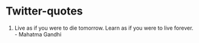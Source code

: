 # Twitter-quotes

1. Live as if you were to die tomorrow. Learn as if you were to live forever. - Mahatma Gandhi
